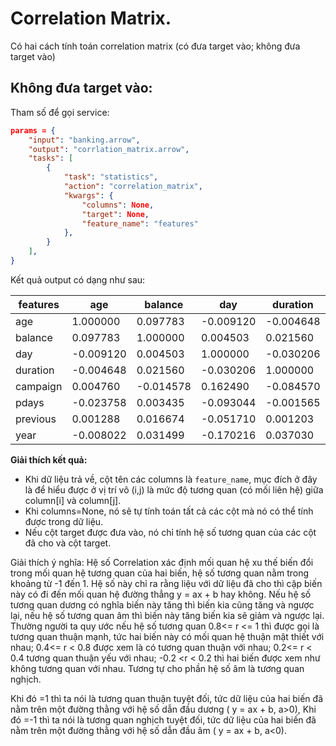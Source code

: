 # Correlation Matrix.


Có hai cách tính toán correlation matrix (có đưa target vào; không đưa target vào)

## Không đưa target vào:

Tham số để gọi service:

```json
params = {
    "input": "banking.arrow",
    "output": "corrlation_matrix.arrow",
    "tasks": [
        {
            "task": "statistics",
            "action": "correlation_matrix",
            "kwargs": {
                "columns": None,
                "target": None,
				"feature_name": "features"
            },
        }
    ],
}
```

Kết quả output có dạng như sau:

| features | age       | balance   | day       | duration  | campaign  | pdays     | previous  | year      |
|--------|-----------|-----------|-----------|-----------|-----------|-----------|-----------|-----------|
| age    | 1.000000  | 0.097783  | -0.009120 | -0.004648 | 0.004760  | -0.023758 | 0.001288  | -0.008022 |
| balance| 0.097783  | 1.000000  | 0.004503  | 0.021560  | -0.014578 | 0.003435  | 0.016674  | 0.031499  |
| day    | -0.009120 | 0.004503  | 1.000000  | -0.030206 | 0.162490  | -0.093044 | -0.051710 | -0.170216 |
| duration| -0.004648| 0.021560  | -0.030206 | 1.000000  | -0.084570 | -0.001565 | 0.001203  | 0.037030  |
| campaign| 0.004760 | -0.014578 | 0.162490  | -0.084570 | 1.000000  | -0.088628 | -0.032855 | -0.166185 |
| pdays   | -0.023758| 0.003435  | -0.093044 | -0.001565 | -0.088628 | 1.000000  | 0.454820  | 0.462736  |
| previous| 0.001288 | 0.016674  | -0.051710 | 0.001203  | -0.032855 | 0.454820  | 1.000000  | 0.293186  |
| year    | -0.008022| 0.031499  | -0.170216 | 0.037030  | -0.166185 | 0.462736  | 0.293186  | 1.000000  |




**Giải thích kết quả:**

- Khi dữ liệu trả về, cột tên các columns là `feature_name`, mục đích ở đây là để hiểu được ở vị trí vô (i,j) là mức độ tương quan (có mối liên hệ) giữa column[i] và column[j].
- Khi columns=None, nó sẽ tự tính toán tất cả các cột mà nó có thể tính được trong dữ liệu.
- Nếu cột target được đưa vào, nó chỉ tính hệ số tương quan của các cột đã cho và cột target.

Giải thích ý nghĩa: Hệ số Correlation xác định mối quan hệ xu thế biến đổi trong mối quan hệ tương quan của hai biến, hệ số tương quan nằm trong khoảng từ -1 đến 1. Hệ số này chỉ ra rằng liệu với dữ liệu đã cho thì cặp biến này có đi đến mối quan hệ đường thẳng y = ax + b hay không. Nếu hệ số tương quan dương có nghĩa biến này tăng thì biến kia cũng tăng và ngược lại, nếu hệ số tương quan âm thì biến này tăng biến kia sẽ giảm và ngược lại. Thường người ta quy ước nếu hệ số tương quan 0.8<= r <= 1 thì được gọi là tương quan thuận mạnh, tức hai biến này có mối quan hệ thuận mật thiết với nhau;  0.4<= r < 0.8 được xem là có tương quan thuận với nhau; 0.2<= r < 0.4 tương quan thuận yếu với nhau; -0.2 <r < 0.2 thì hai biến được xem như không tương quan với nhau. Tương tự cho phần hệ số âm là tương quan nghịch.

Khi đó =1 thì ta nói là tương quan thuận tuyệt đối, tức dữ liệu của hai biến đã nằm trên một đường thằng với hệ số dẫn đầu dương ( y = ax + b, a>0),  Khi đó =-1 thì ta nói là tương quan nghịch tuyệt đối, tức dữ liệu của hai biến đã nằm trên một đường thằng với hệ số dẫn đầu âm ( y = ax + b, a<0). 


